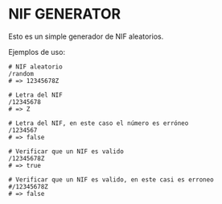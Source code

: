 # NIF GENERATOR

Esto es un simple generador de NIF aleatorios.

Ejemplos de uso:

    # NIF aleatorio
    /random
    # => 12345678Z
    
    # Letra del NIF
    /12345678
    # => Z
    
    # Letra del NIF, en este caso el número es erróneo
    /1234567
    # => false
    
    # Verificar que un NIF es valido
    /12345678Z
    # => true
    
    # Verificar que un NIF es valido, en este casi es erroneo
    #/12345678Z
    # => false
    
    
    
    